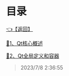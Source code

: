 # 目录  


[👈【返回】](..\--目录--C++笔记)  


[📜1、Qt核心概述](.\1、Qt核心概述)  

[📜2、Qt全局定义和容器](.\2、Qt全局定义和容器)  







> 2023/7/8 2:36:55
